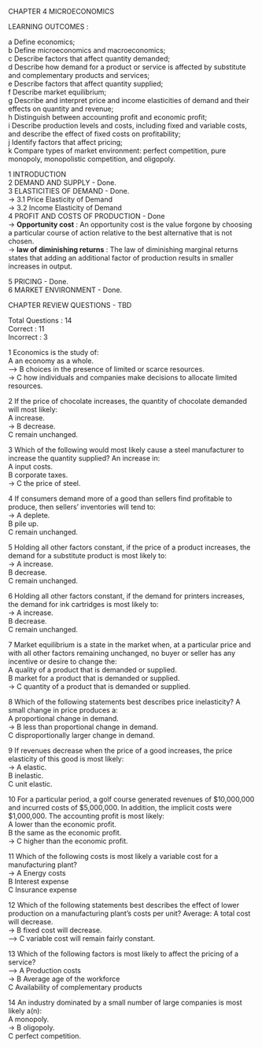 CHAPTER 4 MICROECONOMICS

LEARNING OUTCOMES : 

a Define economics;     
b Define microeconomics and macroeconomics;     
c Describe factors that affect quantity demanded;     
d Describe how demand for a product or service is affected by substitute     
and complementary products and services;     
e Describe factors that affect quantity supplied;     
f Describe market equilibrium;     
g Describe and interpret price and income elasticities of demand and their       
effects on quantity and revenue;       
h Distinguish between accounting profit and economic profit;        
i Describe production levels and costs, including fixed and variable costs,        
and describe the effect of fixed costs on profitability;        
j Identify factors that affect pricing;      
k Compare types of market environment: perfect competition, pure       
monopoly, monopolistic competition, and oligopoly.        

1 INTRODUCTION      
2 DEMAND AND SUPPLY - Done.      
3 ELASTICITIES OF DEMAND - Done.      
  -> 3.1 Price Elasticity of Demand       
  -> 3.2 Income Elasticity of Demand     
4 PROFIT AND COSTS OF PRODUCTION - Done         
  -> **Opportunity cost** : An opportunity cost is the value forgone by choosing a particular course of action relative to the best alternative that is not chosen.                  
  -> **law of diminishing returns** : The law of diminishing marginal returns states that adding an additional factor of production results in smaller increases in output.          

5 PRICING - Done.     
6 MARKET ENVIRONMENT - Done.

CHAPTER REVIEW QUESTIONS - TBD

Total Questions : 14       
Correct : 11     
Incorrect : 3     

1 Economics is the study of:       
A an economy as a whole.      
--> B choices in the presence of limited or scarce resources.      
-> C how individuals and companies make decisions to allocate limited resources.      

2 If the price of chocolate increases, the quantity of chocolate demanded will most likely:      
A increase.      
-> B decrease.      
C remain unchanged.      

3 Which of the following would most likely cause a steel manufacturer to increase the quantity supplied? An increase in:      
A input costs.      
B corporate taxes.       
-> C the price of steel.      

4 If consumers demand more of a good than sellers find profitable to produce, then sellers’ inventories will tend to:       
-> A deplete.      
B pile up.      
C remain unchanged.      

5 Holding all other factors constant, if the price of a product increases, the demand for a substitute product is most likely to:      
-> A increase.      
B decrease.    
C remain unchanged.        

6 Holding all other factors constant, if the demand for printers increases, the demand for ink cartridges is most likely to:       
-> A increase.       
B decrease.       
C remain unchanged.       

7 Market equilibrium is a state in the market when, at a particular price and with all other factors remaining unchanged, no buyer or seller has any incentive or desire to change the:        
A quality of a product that is demanded or supplied.       
B market for a product that is demanded or supplied.       
-> C quantity of a product that is demanded or supplied.       

8 Which of the following statements best describes price inelasticity? A small change in price produces a:           
A proportional change in demand.          
-> B less than proportional change in demand.          
C disproportionally larger change in demand.           

9 If revenues decrease when the price of a good increases, the price elasticity of this good is most likely:               
-> A elastic.           
B inelastic.            
C unit elastic.          

10 For a particular period, a golf course generated revenues of $10,000,000 and incurred costs of $5,000,000. In addition, the implicit costs were $1,000,000. The accounting profit is most likely:            
A lower than the economic profit.          
B the same as the economic profit.             
-> C higher than the economic profit.             

11 Which of the following costs is most likely a variable cost for a manufacturing plant?             
-> A Energy costs            
B Interest expense            
C Insurance expense               

12 Which of the following statements best describes the effect of lower production on a manufacturing plant’s costs per unit? Average:    A total cost will decrease.        
-> B fixed cost will decrease.            
--> C variable cost will remain fairly constant.        

13 Which of the following factors is most likely to affect the pricing of a service?           
--> A Production costs         
-> B Average age of the workforce           
C Availability of complementary products         

14 An industry dominated by a small number of large companies is most likely a(n):            
A monopoly.          
-> B oligopoly.          
C perfect competition.       
